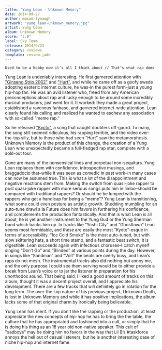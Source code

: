 ```yaml
---
title: "Yung Lean - Unknown Memory"
date: 2014-09-27
author: mason-lynaugh
artwork: "yung_lean-unknown_memory.jpg"
artist: Yung Lean
album: Unknown Memory
score: "3.0"
label: Sky Team
release: 2014/9/23
category: reviews
template: review.jade
---
```


`Used to be a hobby now it’s all I think about // That’s what rap does`

Yung Lean is undeniably interesting. He first garnered attention with ["Ginseng Strip 2002"](https://www.youtube.com/watch?v=vrQWhFysPKY) and ["Hurt"](https://www.youtube.com/watch?v=stgrSjynPKs), and while he came off as a goofy swede adopting esoteric internet culture, he was-in the purest form-just a young hip-hop fan. He was an avid listener who, freed from any American preconceptions about rap and lucky enough to be around some incredibly musical producers, just went for it. It worked: they made a great project, established a ravenous fanbase, and garnered internet-wide attention. Lean clearly found his calling and realized he wanted to eschew any association with so-called "meme rap."

<span class="more">

So he released ["Kyoto"](https://www.youtube.com/watch?v=tMgkt9jdjTU), a song that caught doubters off-gaurd. To many, the song still seemed ridiculous, his rapping terrible, and the video over-the-top silly, but to those who had seen "Hurt" saw the metamorphosis. Unknown Memory is the product of this change, the creation of a Yung Lean who unexpectedly became a full-fledged rap star; complete with a sold-out tour.

Gone are many of the nonsensical lines and perpetual non-sequiturs. Yung Lean replaces them with confidence, introspective musings, and braggadocio that–while it was seen as comedic in past work–in many cases can now be assumed true. This is what a lot of the disappointment and negative reactions stem from. Making the switch from quasi-joke rapper to post quasi-joke rapper with more serious songs puts him in limbo–should be compared with traditional rappers? Or should he be lumped with the rappers who get a handicap for being a “meme”? Yung Lean is transitioning, what some could even posture as artistic growth. Shedding mumbling for an auto-tune drawl a la Future does him favors in furthering his confidence, and complements the production fantastically. And that is what Lean is all about, he is yet another instrument to the Yung Gud or the Yung Sherman band which backs him up. In tracks like “Yoshi City” and “Ghosttown” Lean seems most formidable, and these are easily the most “Kyoto”-esque in terms of accessibility. “Ice Cold Smoke” is the most auto-tuned, but with slow skittering hats, a short time stamp, and a fantastic beat switch, it is digestible. Lean succeeds again with infectious choruses–I catch myself singing “Don’t Go” and “Blinded” at various points during the day. However, in songs like “Sandman” and “Volt” the beats are overly busy, and Lean’s raps do not mesh. The instrumental tracks also did nothing but annoy me, and the only purpose I could see them serving would be to either provide a break from Lean’s voice or to jar the listener in preparation for his unorthodox sound. That being said, I liked a good amount of tracks on this album, thought it was a decent project overall, and I appreciate his development. There are a few tracks that will definitely go in rotation for the long term. The over-the-top nature of his previous project, Unknown Death, is lost in Unknown Memory and while it has positive implications, the album lacks some of that original charm by ironically being believable.

Yung Lean has merit. If you don’t like the rapping or the production, at least appreciate the new concepts of hip-hop he has to bring the the table, the culture that he has appropriated and fashioned into a cult, or simply that he is doing his thing as an 18 year old non-native speaker. This cult of "sadboys" may be doing him no favors in the way that Lil B’s #taskforce annoys the hell out of casual listeners, but he is another interesting case of niche hip-hop and internet fame.
